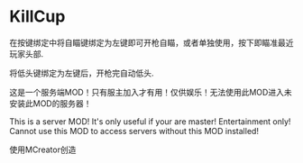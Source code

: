 # KillCup
在按键绑定中将自瞄键绑定为左键即可开枪自瞄，或者单独使用，按下即瞄准最近玩家头部.
  
将低头键绑定为左键后，开枪完自动低头.
  
这是一个服务端MOD！只有服主加入才有用！仅供娱乐！无法使用此MOD进入未安装此MOD的服务器！
  
This is a server MOD! It's only useful if your are master! Entertainment only! Cannot use this MOD to access servers without this MOD installed!
  
使用MCreator创造
